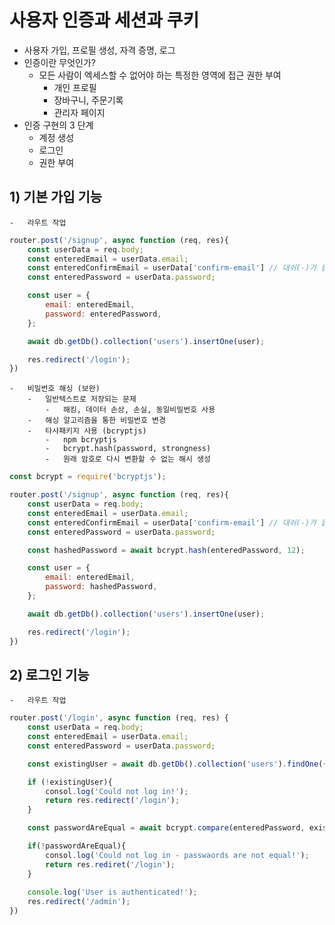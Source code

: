 # 사용자 인증과 세션과 쿠키

- 사용자 가입, 프로필 생성, 자격 증명, 로그
- 인증이란 무엇인가?
  - 모든 사람이 엑세스할 수 없어야 하는 특정한 영역에 접근 권한 부여
    - 개인 프로필
    - 장바구니, 주문기록
    - 관리자 페이지
- 인증 구현의 3 단계
  - 계정 생성
  - 로그인
  - 권한 부여

## 1) 기본 가입 기능

    -   라우트 작업

```JavaScript
router.post('/signup', async function (req, res){
    const userData = req.body;
    const enteredEmail = userData.email;
    const enteredConfirmEmail = userData['confirm-email'] // 대쉬(-)가 들어가있을 경우, 대체 표기법 사용
    const enteredPassword = userData.password;

    const user = {
        email: enteredEmail,
        password: enteredPassword,
    };

    await db.getDb().collection('users').insertOne(user);

    res.redirect('/login');
})
```

    -   비밀번호 해싱 (보완)
        -   일반텍스트로 저장되는 문제
            -   해킹, 데이터 손상, 손실, 동일비밀번호 사용
        -   해싱 알고리즘을 통한 비밀번호 변경
        -   타사패키지 사용 (bcryptjs)
            -   npm bcryptjs
            -   bcrypt.hash(password, strongness)
            -   원래 암호로 다시 변환할 수 없는 해시 생성

```JavaScript
const bcrypt = require('bcryptjs');

router.post('/signup', async function (req, res){
    const userData = req.body;
    const enteredEmail = userData.email;
    const enteredConfirmEmail = userData['confirm-email'] // 대쉬(-)가 들어가있을 경우, 대체 표기법 사용
    const enteredPassword = userData.password;

    const hashedPassword = await bcrypt.hash(enteredPassword, 12);

    const user = {
        email: enteredEmail,
        password: hashedPassword,
    };

    await db.getDb().collection('users').insertOne(user);

    res.redirect('/login');
})
```

## 2) 로그인 기능

    -   라우트 작업

```JavaScript
router.post('/login', async function (req, res) {
    const userData = req.body;
    const enteredEmail = userData.email;
    const enteredPassword = userData.password;

    const existingUser = await db.getDb().collection('users').findOne({ email: enteredEmail})

    if (!existingUser){
        consol.log('Could not log in!');
        return res.redirect('/login');
    }

    const passwordAreEqual = await bcrypt.compare(enteredPassword, existingUser.password);

    if(!passwordAreEqual){
        consol.log('Could not log in - passwaords are not equal!');
        return res.rediret('/login');
    }
    
    console.log('User is authenticated!');
    res.redirect('/admin');
})

```
